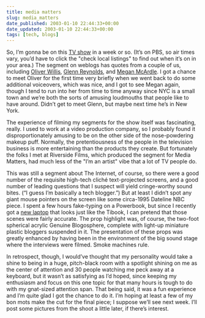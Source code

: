 ```yaml
---
title: media matters
slug: media_matters
date_published: 2003-01-10 22:44:33+00:00
date_updated: 2003-01-10 22:44:33+00:00
tags: [tech, blogs]
---
```

So, I’m gonna be on this [TV show](http://www.pbs.org/wnet/mediamatters/) in a week or so. (It’s on PBS, so air times vary, you’d have to click the "check local listings" to find out when it’s on in your area.) The segment on weblogs has quotes from a couple of us, including [Oliver Willis](http://www.oliverwillis.com/02archives/003603.php), [Glenn Reynolds](http://www.instapundit.com/archives/006549.php), and [Megan McArdle](http://www.janegalt.net/blog/archives/001641.html). I got a chance to meet Oliver for the first time very briefly when we went back to do some additional voiceovers, which was nice, and I got to see Megan again, though I tend to run into her from time to time anyway since NYC is a small town and we’re both the sorts of amusing loudmouths that people like to have around. Didn’t get to meet Glenn, but maybe next time he’s in New York.

The experience of filming my segments for the show itself was fascinating, really. I used to work at a video production company, so I probably found it disproportionately amusing to be on the other side of the nose-powdering makeup puff. Normally, the pretentiousness of the people in the television business is more entertaining than the products they create. But fortunately the folks I met at Riverside Films, which produced the segment for Media Matters, had much less of the "I’m an artist" vibe that a lot of TV people do.

This was still a segment about The Internet, of course, so there were a good number of the requisite high-tech cliché text-projected screens, and a good number of leading questions that I suspect will yield cringe-worthy sound bites. (“I guess I’m basically a tech blogger.”) But at least I didn’t spot any giant mouse pointers on the screen like some circa-1995 Dateline NBC piece. I spent a few hours fake-typing on a Powerbook, but since I recently got a [new laptop](http://www.cnet.com/techtrends/0-6014-7-20573465.html) that looks just like the Tibook, I can pretend that those scenes were fairly accurate. The prop highlight was, of course, the two-foot spherical acrylic Genuine Blogosphere, complete with light-up miniature plastic bloggers suspended in it. The presentation of these props was greatly enhanced by having been in the environment of the big sound stage where the interviews were filmed. Smoke machines rule.

In retrospect, though, I would’ve thought that my personality would take a shine to being in a huge, pitch-black room with a spotlight shining on me as the center of attention and 30 people watching me peck away at a keyboard, but it wasn’t as satisfying as I’d hoped, since keeping my enthusiasm and focus on this one topic for that many hours is tough to do with my gnat-sized attention span. That being said, it was a fun experience and I’m quite glad I got the chance to do it. I’m hoping at least a few of my bon mots make the cut for the final piece; I suppose we’ll see next week. I’ll post some pictures from the shoot a little later, if there’s interest.
